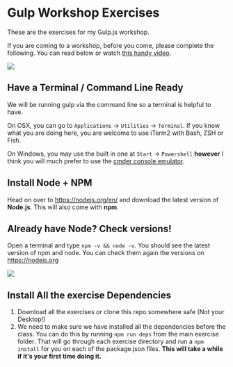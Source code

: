 # Gulp Workshop Exercises

These are the exercises for my Gulp.js workshop. 

If you are coming to a workshop, before you come, please complete the following. You can read below or watch [this handy video](http://wes.io/dQAg).

[![](http://wes.io/dQAg/content)](https://www.youtube.com/watch?v=PZpUxgA-cb0)

## Have a Terminal / Command Line Ready

We will be running gulp via the command line so a terminal is helpful to have. 

On OSX, you can go to `Applications` → `Utilities` → `Terminal`. If you know what you are doing here, you are welcome to use iTerm2 with Bash, ZSH or Fish.

On Windows, you may use the built in one at  `Start` → `Powershell` **however** I think you will much prefer to use the [cmder console emulator](http://cmder.net/).

## Install Node + NPM

Head on over to <https://nodejs.org/en/> and download the latest version of **Node.js**. This will also come with **npm**. 


## Already have Node? Check versions!

Open a terminal and type `npm -v && node -v`. You should see the latest version of npm and node. You can check them again the versions on <https://nodejs.org>

![](http://wes.io/dOqy/content)

## Install All the exercise Dependencies

1. Download all the exercises _or_ clone this repo somewhere safe (Not your Desktop!)
2. We need to make sure we have installed all the dependencies before the class. You can do this by running `npm run deps` from the main exercise folder. That will go through each exercise directory and run a `npm install` for you on each of the package.json files. **This will take a while if it's your first time doing it.**


